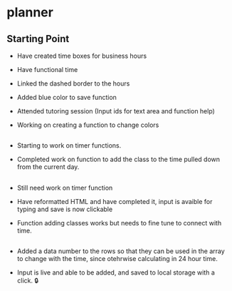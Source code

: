 # planner
## Starting Point
- Have created time boxes for business hours 

- Have functional time

- Linked the dashed border to the hours

- Added blue color to save function

- Attended tutoring session (Input ids for text area and function help)

- Working on creating a function to change colors

##

- Starting to work on timer functions.

- Completed work on function to add the class to the time pulled down from the current day.

##

- Still need work on timer function

- Have reformatted HTML and have completed it, input is avaible for typing and save is now clickable

- Function adding classes works but needs to fine tune to connect with time. 

##

- Added a data number to the rows so that they can be used in the array to change with the time, since otehrwise calculating in 24 hour time. 

- Input is live and able to be added, and saved to local storage with a click. 🔒